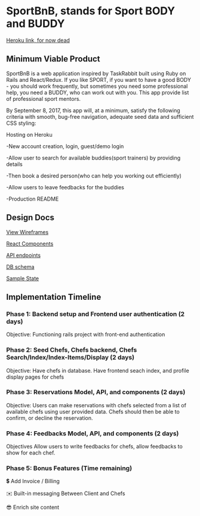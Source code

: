 
# SportBnB, stands for Sport BODY and BUDDY

[Heroku link, for now dead](https://www.google.com/webhp?hl=ru&sa=X&ved=0ahUKEwi-6-3niOfVAhWDNiYKHbtlA1wQPAgD)

## Minimum Viable Product

SportBnB is a web application inspired by TaskRabbit built using Ruby on Rails and React/Redux.
If you like SPORT, if you want to have a good BODY - you should work frequently, but
sometimes you need some professional help, you need a BUDDY, who can work out with you.
This app provide list of professional sport mentors.


By September 8, 2017, this app will, at a minimum, satisfy the following criteria with smooth, bug-free navigation, adequate seed data and sufficient CSS styling:

Hosting on Heroku

-New account creation, login, guest/demo login

-Allow user to search for available buddies(sport trainers) by providing details

-Then book a desired person(who can help you working out efficiently)

-Allow users to leave feedbacks for the buddies

-Production README


## Design Docs

[View Wireframes](./wireframes)

[React Components](../frontend/components)

[API endpoints](./api-endpoints.md)

[DB schema](./schema.md/)

[Sample State](./sample-state.md/)

## Implementation Timeline

### Phase 1: Backend setup and Frontend user authentication (2 days)

Objective: Functioning rails project with front-end authentication

### Phase 2: Seed Chefs, Chefs backend, Chefs Search/Index/Index-Items/Display (2 days)

Objective: Have chefs in database. Have frontend seach index, and profile display pages for chefs

### Phase 3: Reservations Model, API, and components (2 days)

Objective: Users can make reservations with chefs selected from a list of available chefs using user provided data. Chefs should then be able to confirm, or decline the reservation.

### Phase 4: Feedbacks Model, API, and components (2 days)

Objectives Allow users to write feedbacks for chefs, allow feedbacks to show for each chef.

### Phase 5: Bonus Features (Time remaining)

💲 Add Invoice / Billing

✉️ Built-in messaging Between Client and Chefs

😎 Enrich site content
